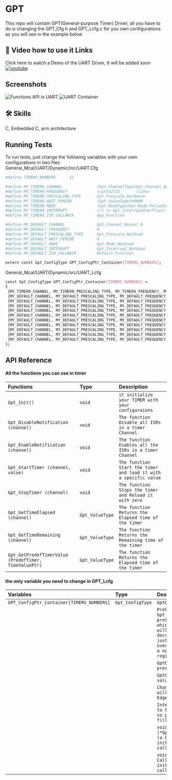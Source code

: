 
# GPT

This repo will contain GPT(General-purpose Timer) Driver,
all you have to do is changing the GPT_Cfg.h and GPT_Lcfg.c for you own configurations as you will see in the example below

## 🔗 Video how to use it Links
Click here to watch a Demo of the UART Driver, It will be added soon
[![youtube](https://img.shields.io/youtube/views/T1rNExItZcU?style=social)]()


## Screenshots
![Functions API in UART](https://user-images.githubusercontent.com/63866803/214153223-7cb6dadd-87b0-49d5-83e8-e3b709005387.png)
![UART Container](https://user-images.githubusercontent.com/63866803/214155090-dfd6b58d-d447-4393-b1b2-660a43e092fc.png)


## 🛠 Skills
C, Embedded C, arm architecture

## Running Tests

To run tests, just change the following variables with your own configurations in two files <br>
General_Mcal/UART/Dynamic/inc/UART.Cfg


```bash
#define TIMERS_NUMBERS      11

#define MY_TIMER0_CHANNEL               (Gpt_ChannelType)Gpt_Channel_Normal_0
#define MY_TIMER0_FREQUENCY             (uint32)15       //15us
#define MY_TIMER0_PRESCALING_TYPE       Gpt_Prescale_Hardware
#define MY_TIMER0_WAIT_PERIOD           (Gpt_ValueType)60000
#define MY_TIMER0_MODE                  (Gpt_ModeType)Gpt_Mode_Periodic_A
#define MY_TIMER0_INTERRUPT             ((1 << Gpt_InterruptOverFlow))
#define MY_TIMER0_ISR_CALLBACK          App_Function

#define MY_DEFAULT_CHANNEL              Gpt_Channel_Normal_0
#define MY_DEFAULT_FREQUENCY            0
#define MY_DEFAULT_PRESCALING_TYPE      Gpt_Prescale_NotUsed
#define MY_DEFAULT_WAIT_PERIOD          0
#define MY_DEFAULT_MODE                 Gpt_Mode_NotUsed
#define MY_DEFAULT_INTERRUPT            Gpt_Interrupt_NotUsed
#define MY_DEFAULT_ISR_CALLBACK         Default_Function

extern const Gpt_ConfigType GPT_ConfigPtr_Container[TIMERS_NUMBERS];
```
General_Mcal/UART/Dynamic/src/UART_Lcfg

```bash
const Gpt_ConfigType GPT_ConfigPtr_Container[TIMERS_NUMBERS] =
{
 {MY_TIMER0_CHANNEL, MY_TIMER0_PRESCALING_TYPE, MY_TIMER0_FREQUENCY, MY_TIMER0_WAIT_PERIOD, MY_TIMER0_MODE, MY_TIMER0_INTERRUPT, MY_TIMER0_ISR_CALLBACK, MY_DEFAULT_ISR_CALLBACK },
 {MY_DEFAULT_CHANNEL, MY_DEFAULT_PRESCALING_TYPE, MY_DEFAULT_FREQUENCY, MY_DEFAULT_WAIT_PERIOD, MY_DEFAULT_MODE, MY_DEFAULT_INTERRUPT, MY_DEFAULT_ISR_CALLBACK , MY_DEFAULT_ISR_CALLBACK},
 {MY_DEFAULT_CHANNEL, MY_DEFAULT_PRESCALING_TYPE, MY_DEFAULT_FREQUENCY, MY_DEFAULT_WAIT_PERIOD, MY_DEFAULT_MODE, MY_DEFAULT_INTERRUPT, MY_DEFAULT_ISR_CALLBACK , MY_DEFAULT_ISR_CALLBACK},
 {MY_DEFAULT_CHANNEL, MY_DEFAULT_PRESCALING_TYPE, MY_DEFAULT_FREQUENCY, MY_DEFAULT_WAIT_PERIOD, MY_DEFAULT_MODE, MY_DEFAULT_INTERRUPT, MY_DEFAULT_ISR_CALLBACK , MY_DEFAULT_ISR_CALLBACK},
 {MY_DEFAULT_CHANNEL, MY_DEFAULT_PRESCALING_TYPE, MY_DEFAULT_FREQUENCY, MY_DEFAULT_WAIT_PERIOD, MY_DEFAULT_MODE, MY_DEFAULT_INTERRUPT, MY_DEFAULT_ISR_CALLBACK , MY_DEFAULT_ISR_CALLBACK},
 {MY_DEFAULT_CHANNEL, MY_DEFAULT_PRESCALING_TYPE, MY_DEFAULT_FREQUENCY, MY_DEFAULT_WAIT_PERIOD, MY_DEFAULT_MODE, MY_DEFAULT_INTERRUPT, MY_DEFAULT_ISR_CALLBACK , MY_DEFAULT_ISR_CALLBACK},
 {MY_DEFAULT_CHANNEL, MY_DEFAULT_PRESCALING_TYPE, MY_DEFAULT_FREQUENCY, MY_DEFAULT_WAIT_PERIOD, MY_DEFAULT_MODE, MY_DEFAULT_INTERRUPT, MY_DEFAULT_ISR_CALLBACK , MY_DEFAULT_ISR_CALLBACK},
 {MY_DEFAULT_CHANNEL, MY_DEFAULT_PRESCALING_TYPE, MY_DEFAULT_FREQUENCY, MY_DEFAULT_WAIT_PERIOD, MY_DEFAULT_MODE, MY_DEFAULT_INTERRUPT, MY_DEFAULT_ISR_CALLBACK , MY_DEFAULT_ISR_CALLBACK},
 {MY_DEFAULT_CHANNEL, MY_DEFAULT_PRESCALING_TYPE, MY_DEFAULT_FREQUENCY, MY_DEFAULT_WAIT_PERIOD, MY_DEFAULT_MODE, MY_DEFAULT_INTERRUPT, MY_DEFAULT_ISR_CALLBACK , MY_DEFAULT_ISR_CALLBACK},
 {MY_DEFAULT_CHANNEL, MY_DEFAULT_PRESCALING_TYPE, MY_DEFAULT_FREQUENCY, MY_DEFAULT_WAIT_PERIOD, MY_DEFAULT_MODE, MY_DEFAULT_INTERRUPT, MY_DEFAULT_ISR_CALLBACK , MY_DEFAULT_ISR_CALLBACK},
 {MY_DEFAULT_CHANNEL, MY_DEFAULT_PRESCALING_TYPE, MY_DEFAULT_FREQUENCY, MY_DEFAULT_WAIT_PERIOD, MY_DEFAULT_MODE, MY_DEFAULT_INTERRUPT, MY_DEFAULT_ISR_CALLBACK , MY_DEFAULT_ISR_CALLBACK},
};
```


## API Reference

#### All the functions you can use in timer


| Functions | Type     | Description                |
| :-------- | :------- | :------------------------- |
| `Gpt_Init()` | `void` | `it initialize your TIMER with your configuraions`|
| `Gpt_DisableNotification (channel)` | `void` | `The function Disable all ISRs in a timer Channel` |
| `Gpt_EnableNotification (channel)` | `void` | `The function Enables all the ISRs in a timer Channel`
| `Gpt_StartTimer (channel, value)` | `void` | `The function Start the timer and load it with a specific value`
| `Gpt_StopTimer (channel)` | `void` | `The function Stops the timer and Reload it with zero` |
| `Gpt_GetTimeElapsed (channel)` | `Gpt_ValueType` | `The function Returns the Elapsed time of the timer` |
| `Gpt_GetTimeRemaining (channel)` | `Gpt_ValueType` | `The function Returns the Remaining time of the timer` |
| `Gpt_GetPredefTimerValue (PredefTimer, TimeValuePtr)` | `Gpt_ValueType` | `The function Returns the Elapsed time of the timer` |

#### the only variable you need to change in GPT_Lcfg
| Variables | Type     | Description                       |
| :-------- | :------- | :-------------------------------- |
| `GPT_ConfigPtr_Container[TIMERS_NUMBERS] `      | `Gpt_ConfigType` | `GptChannelId (Channel Number)` |
| | |`PreScalingType (if it was Gpt_Prescale_Software, then the prescaling will be through the software, which means that every time the timer will overflow that variable will decreament once, untill it goes zero, just after that it will generate the overflow function. Otherwise it will be a normal preScaler using the hardware register)` |
| | |`GptChannelTickFrequency (it got the prescale vaue)` |
| | |`GptChannelTickValueMax (it got the load value that the GPTM will not exceed)` |
| | |`ChannelMode (the timer mode whether it will be periodic, oneShot, RTC, EdgeCount or EdgeTime)` |
| | |`Interrupt_Type (that value goes as it is to the IM register to activate the ISR, so please check the DataSheet before filling it)` |
| | |`void (*GptNotificationCallBack_OverFlowEvent) (a Call-back function passed through the initialization, that function will be called when an overflow occurs)` |
| | |`void (*GptNotificationCallBack_Match) (a Call-back function passed through the initialization, that function will be called when a Matching occurs)` |
